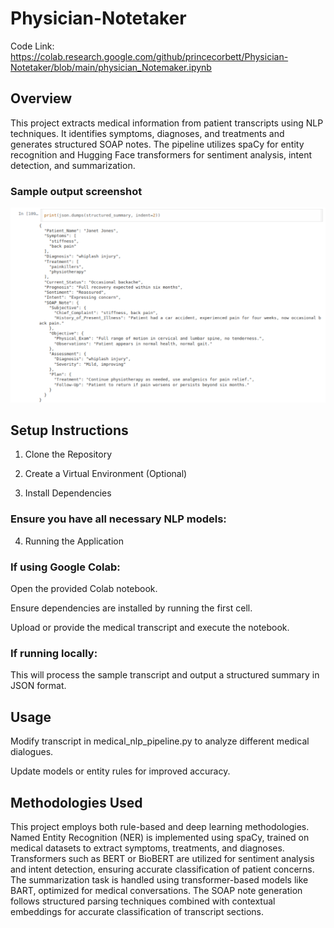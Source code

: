 #  Physician-Notetaker 

Code Link: https://colab.research.google.com/github/princecorbett/Physician-Notetaker/blob/main/physician_Notemaker.ipynb

## Overview 

This project extracts medical information from patient transcripts using NLP techniques. It identifies symptoms, diagnoses, and treatments and generates structured SOAP notes. The pipeline utilizes spaCy for entity recognition and Hugging Face transformers for sentiment analysis, intent detection, and summarization.

### Sample output screenshot

![Pipeline Overview](Output.png)


##  Setup Instructions 

1. Clone the Repository

2. Create a Virtual Environment (Optional)

3. Install Dependencies

###  Ensure you have all necessary NLP models: 

4. Running the Application

 ### If using Google Colab: 

Open the provided Colab notebook.

Ensure dependencies are installed by running the first cell.

Upload or provide the medical transcript and execute the notebook.

### If running locally: 

This will process the sample transcript and output a structured summary in JSON format.

##  Usage 

Modify transcript in medical_nlp_pipeline.py to analyze different medical dialogues.

Update models or entity rules for improved accuracy.

## Methodologies Used

This project employs both rule-based and deep learning methodologies. Named Entity Recognition (NER) is implemented using spaCy, trained on medical datasets to extract symptoms, treatments, and diagnoses. Transformers such as BERT or BioBERT are utilized for sentiment analysis and intent detection, ensuring accurate classification of patient concerns. The summarization task is handled using transformer-based models like BART, optimized for medical conversations. The SOAP note generation follows structured parsing techniques combined with contextual embeddings for accurate classification of transcript sections.
